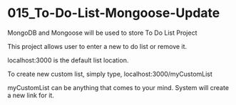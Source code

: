 # 015_To-Do-List-Mongoose-Update
MongoDB and Mongoose will be used to store To Do List Project

This project allows user to enter a new to do list or remove it.

localhost:3000 is the default list location.

To create new custom list, simply type, localhost:3000/myCustomList

myCustomList can be anything that comes to your mind. System will create a new link for it.
